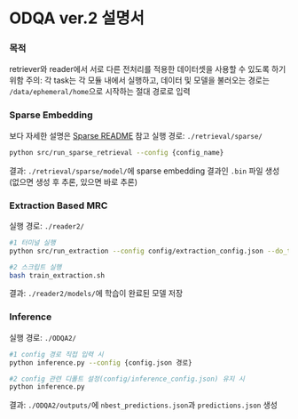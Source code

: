 # ODQA ver.2 설명서
### 목적
retriever와 reader에서 서로 다른 전처리를 적용한 데이터셋을 사용할 수 있도록 하기 위함
주의: 각 task는 각 모듈 내에서 실행하고, 데이터 및 모델을 불러오는 경로는 `/data/ephemeral/home`으로 시작하는 절대 경로로 입력

### Sparse Embedding
보다 자세한 설명은 [Sparse README](../retrieval/sparse/README.md) 참고
실행 경로: `./retrieval/sparse/`
```bash
python src/run_sparse_retrieval --config {config_name}
```
결과: `./retrieval/sparse/model/`에 sparse embedding 결과인 `.bin` 파일 생성
(없으면 생성 후 추론, 있으면 바로 추론)

### Extraction Based MRC
실행 경로: `./reader2/`
```bash
#1 터미널 실행
python src/run_extraction --config config/extraction_config.json --do_train --do_eval

#2 스크립트 실행
bash train_extraction.sh
```
결과: `./reader2/models/`에 학습이 완료된 모델 저장

### Inference
실행 경로: `./ODQA2/`
```bash
#1 config 경로 직접 입력 시
python inference.py --config {config.json 경로}

#2 config 관련 디폴트 설정(config/inference_config.json) 유지 시
python inference.py
```
결과: `./ODQA2/outputs/`에 `nbest_predictions.json`과 `predictions.json` 생성
